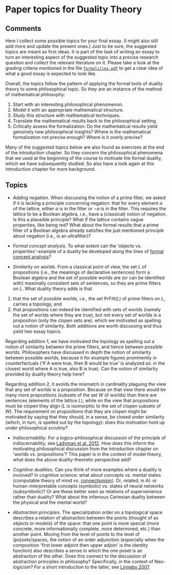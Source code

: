 # Paper topics for Duality Theory

## Comments

Here I collect some possible topics for your final essay. (I might also still add more and update the present ones.) Just to be sure, the suggested topics are meant as first ideas. It is part of the task of writing an essay to turn an interesting aspect of the suggested topic into a precise research question and collect the relevant literature on it. Please take a look at the grading criteria mentioned in the file [`formalities.pdf`](formalities.pdf) to get a clear idea of what a good essay is expected to look like. 

Overall, the topics follow the pattern of applying the formal tools of duality theory to some philosophical topic. So they are an instance of the method of mathematical philosophy: 
1. Start with an interesting philosophical phenomenon.
2. Model it with an appropriate mathematical structure.
3. Study this structure with mathematical techniques.
4. Translate the mathematical results back to the philosophical setting.
5. Critically assess the formalization: Do the mathematical results yield genuinely new philosophical insights? Where is the mathematical formalization not precise enough? Where is it overly precise?  

Many of the suggested topics below are also found as exercises at the end of the introduction chapter. So they concern the philosophical phenomena that we used at the beginning of the course to motivate the formal duality, which we have subsequently studied. So also have a look again at this introduction chapter for more background.

## Topics

* _Adding negation_. When discussing the notion of a prime filter, we asked if it is lacking a principle concerning negation: that for every element $a$ of the lattice, either $a$ is in the filter or $\neg a$ is in the filter. This requires the lattice to be a Boolean algebra, i.e., have a (classical) notion of negation. Is this a plausible principle? What if the lattice contains vague properties, like being red? What about the formal results that a prime filter of a Boolean algebra already satisfies the just mentioned principle about negation (i.e., is an ultrafilter)?

* _Formal concept analysis_. To what extent can the 'objects vs. properties'-example of a duality be developed along the lines of [formal concept analysis](https://en.wikipedia.org/wiki/Formal_concept_analysis)?

* _Similarity on worlds_. From a classical point of view, the set $L$ of propositions (i.e., the meanings of declarative sentences) form a Boolean algebra and the set of possible worlds are (or can be identified with) maximally consistent sets of sentences, so they are prime filters on $L$. What duality theory adds is that
1. that the set of possible worlds, i.e., the set $\mathsf{PrFilt}(L)$ of prime filters on $L$, carries a topology, and
2. that propositions can indeed be identified with sets of worlds (namely the set of worlds where they are true), but not every set of worlds is a proposition (only the clopen sets are).
which we motivated as spelling out a notion of similarity.
Both additions are worth discussing and thus yield two essay topics: 

Regarding addition 1, we have motivated the topology as spelling out a notion of similarity between the prime filters, and hence between possible worlds. Philosophers have discussed in depth the notion of similarity between possible worlds, because it for example figures prominently in counterfactuals ('If A were true, then B would be true' is analyzed as: in the closest world where A is true, also B is true). Can the notion of similarity provided by duality theory help here?

Regarding addition 2, it avoids the mismatch in cardinality plaguing the view that any set of worlds is a proposition. Because on that view there would be many more propositions (subsets of the set $W$ of worlds) than there are sentences (elements of the lattice $L$), while on the view that propositions must be clopen they align ($L$ is isomorphic to the set of clopen subsets of $W$). The requirement on propositions that they are clopen might be motivated by saying that they should, in a sense, be closed under similarity (which, in turn, is spelled out by the topology): does this motivation hold up under philosophical scrutiny?

* _Indiscernability_. For a logico-philosophical discussion of the principle of indiscernability, see [Ladyman et al. 2012](https://www.cambridge.org/core/journals/review-of-symbolic-logic/article/abs/identity-and-discernibility-in-philosophy-and-logic/C6A29A45353E6330A8FEF319BE438FC8). How does this inform the motivating philosophical discussion from the introduction chapter on 'worlds vs. propositions'? This paper is in the context of model theory, what does the above duality-theoretic perspective add?

* _Cognitive dualities_. Can you think of more examples where a duality is involved? In cognitive science: what about concepts vs. mental states (computable theory of mind vs. [connectionism](https://plato.stanford.edu/entries/connectionism/)). Or, related, in AI: or human-interpretable concepts (symbolic) vs. states of neural networks (subsymbolic)? Or are these better seen as relations of supervenience rather than duality? What about the infamous Cartesian duality between the physical and the mental world?

* _Abstraction principles_. The specialization order on a topological space describes a relation of abstraction between the points (thought of as objects or models) of the space: that one point is more special (more concrete, more informationally complete, more determined, etc.) than another point. Moving from the level of points to the level of (po)sets/spaces, the notion of an order adjunction (especially when the composition 'first lower adjoint then upper adjoin' is the identity function) also describes a sense in which the one poset is an abstraction of the other. Does this connect to the discussion of abstraction principles in philosophy? Specifically, in the context of Neo-logicism? For a short introduction to the latter, see [Linnebo 2007](https://www.jstor.org/stable/40271354).
